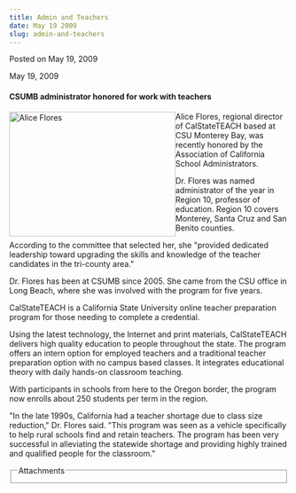 ```yaml
---
title: Admin and Teachers
date: May 19 2009
slug: admin-and-teachers
---
```


 



<span class="date">Posted on May 19, 2009    </span>
<p>May 19, 2009</p>
<h4>CSUMB administrator honored for work with teachers</h4>
<p>A<img alt="Alice Flores" height="225" src="https://news.csumb.edu/sites/default/files/65/igx_migrate/images/flores.alice.JPG" style="float:left" width="300">lice Flores, regional director of
CalStateTEACH based at CSU Monterey Bay, was recently honored by
the Association of California School Administrators.</img></p>
<p>Dr. Flores was named administrator of the year in Region 10,
professor of education. Region 10 covers Monterey, Santa Cruz and
San Benito counties.</p>
<p>According to the committee that selected her, she &quot;provided
dedicated leadership toward upgrading the skills and knowledge of
the teacher candidates in the tri-county area.&quot;</p>
<p>Dr. Flores has been at CSUMB since 2005. She came from the CSU
office in Long Beach, where she was involved with the program for
five years.</p>
<p>CalStateTEACH is a California State University online teacher
preparation program for those needing to complete a credential.</p>
<p>Using the latest technology, the Internet and print materials,
CalStateTEACH delivers high quality education to people throughout
the state. The program offers an intern option for employed
teachers and a traditional teacher preparation option with no
campus based classes. It integrates educational theory with daily
hands-on classroom teaching.</p>
<p>With participants in schools from here to the Oregon border, the
program now enrolls about 250 students per term in the region.</p>
<p>&quot;In the late 1990s, California had a teacher shortage due to
class size reduction,&quot; Dr. Flores said. &quot;This program was seen as a
vehicle specifically to help rural schools find and retain
teachers. The program has been very successful in alleviating the
statewide shortage and providing highly trained and qualified
people for the classroom.&quot;</p>
<fieldset class="fieldgroup group-attachments">
<legend>Attachments</legend>
<div class="field field-type-emvideo field-field-attach-video">
<div class="field-items">
<div class="field-item odd">
<div class="emvideo emvideo-video emvideo-"/>
</div>
</div>
</div>
</fieldset>





 
